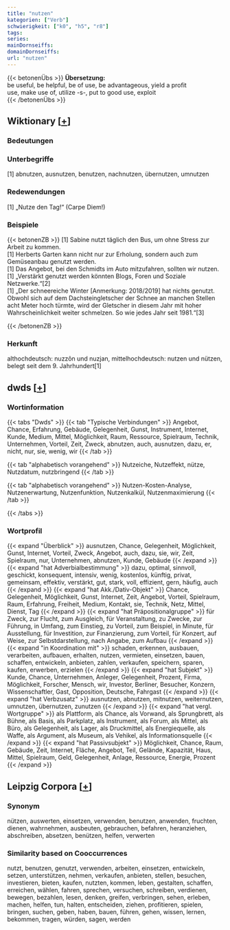 ```yaml
---
title: "nutzen"
kategorien: ["Verb"]
schwierigkeit: ["k0", "h5", "r8"]
tags:
series:
mainDornseiffs:
domainDornseiffs:
url: "nutzen"
---
```


{{< betonenÜbs >}}
**Übersetzung:**  
be useful, be helpful, be of use, be advantageous, yield  a profit  
use, make use of, utilize -s-, put to good use, exploit  
{{< /betonenÜbs >}}

## Wiktionary [[+](https://de.wiktionary.org/wiki/nutzen)]

### Bedeutungen

### Unterbegriffe
[1] abnutzen, ausnutzen, benutzen, nachnutzen, übernutzen, umnutzen  

### Redewendungen
[1] „Nutze den Tag!“ (Carpe Diem!)  

### Beispiele
{{< betonenZB >}}
[1] Sabine nutzt täglich den Bus, um ohne Stress zur Arbeit zu kommen.  
[1] Herberts Garten kann nicht nur zur Erholung, sondern auch zum Gemüseanbau genutzt werden.  
[1] Das Angebot, bei den Schmidts im Auto mitzufahren, sollten wir nutzen.  
[1] „Verstärkt genutzt werden könnten Blogs, Foren und Soziale Netzwerke.“[2]  
[1] „Der schneereiche Winter [Anmerkung: 2018/2019] hat nichts genutzt. Obwohl sich auf dem Dachsteingletscher der Schnee an manchen Stellen acht Meter hoch türmte, wird der Gletscher in diesem Jahr mit hoher Wahrscheinlichkeit weiter schmelzen. So wie jedes Jahr seit 1981.“[3]  

{{< /betonenZB >}}
### Herkunft
althochdeutsch: nuzzôn und nuzjan, mittelhochdeutsch: nutzen und nützen, belegt seit dem 9. Jahrhundert[1]  



## dwds [[+](https://www.dwds.de/wb/nutzen)]

### Wortinformation
{{< tabs "Dwds" >}}
{{< tab "Typische Verbindungen" >}}
Angebot, Chance, Erfahrung, Gebäude, Gelegenheit, Gunst, Instrument, Internet, Kunde, Medium, Mittel, Möglichkeit, Raum, Ressource, Spielraum, Technik, Unternehmen, Vorteil, Zeit, Zweck, abnutzen, auch, ausnutzen, dazu, er, nicht, nur, sie, wenig, wir
{{< /tab >}}

{{< tab "alphabetisch vorangehend" >}}
Nutzeiche, Nutzeffekt, nütze, Nutzdatum, nutzbringend
{{< /tab >}}

{{< tab "alphabetisch vorangehend" >}}
Nutzen-Kosten-Analyse, Nutzenerwartung, Nutzenfunktion, Nutzenkalkül, Nutzenmaximierung
{{< /tab >}}

{{< /tabs >}}

### Wortprofil
{{< expand "Überblick" >}} ausnutzen, Chance, Gelegenheit, Möglichkeit, Gunst, Internet, Vorteil, Zweck, Angebot, auch, dazu, sie, wir, Zeit, Spielraum, nur, Unternehmen, abnutzen, Kunde, Gebäude {{< /expand >}}
{{< expand "hat Adverbialbestimmung" >}} dazu, optimal, sinnvoll, geschickt, konsequent, intensiv, wenig, kostenlos, künftig, privat, gemeinsam, effektiv, verstärkt, gut, stark, voll, effizient, gern, häufig, auch {{< /expand >}}
{{< expand "hat Akk./Dativ-Objekt" >}} Chance, Gelegenheit, Möglichkeit, Gunst, Internet, Zeit, Angebot, Vorteil, Spielraum, Raum, Erfahrung, Freiheit, Medium, Kontakt, sie, Technik, Netz, Mittel, Dienst, Tag {{< /expand >}}
{{< expand "hat Präpositionalgruppe" >}} für Zweck, zur Flucht, zum Ausgleich, für Veranstaltung, zu Zwecke, zur Führung, in Umfang, zum Einstieg, zu Vorteil, zum Beispiel, in Minute, für Ausstellung, für Investition, zur Finanzierung, zum Vorteil, für Konzert, auf Weise, zur Selbstdarstellung, nach Angabe, zum Aufbau {{< /expand >}}
{{< expand "in Koordination mit" >}} schaden, erkennen, ausbauen, verarbeiten, aufbauen, erhalten, nutzen, vermieten, einsetzen, bauen, schaffen, entwickeln, anbieten, zahlen, verkaufen, speichern, sparen, kaufen, erwerben, erzielen {{< /expand >}}
{{< expand "hat Subjekt" >}} Kunde, Chance, Unternehmen, Anleger, Gelegenheit, Prozent, Firma, Möglichkeit, Forscher, Mensch, wir, Investor, Berliner, Besucher, Konzern, Wissenschaftler, Gast, Opposition, Deutsche, Fahrgast {{< /expand >}}
{{< expand "hat Verbzusatz" >}} ausnutzen, abnutzen, mitnutzen, weiternutzen, umnutzen, übernutzen, zunutzen {{< /expand >}}
{{< expand "hat vergl. Wortgruppe" >}} als Plattform, als Chance, als Vorwand, als Sprungbrett, als Bühne, als Basis, als Parkplatz, als Instrument, als Forum, als Mittel, als Büro, als Gelegenheit, als Lager, als Druckmittel, als Energiequelle, als Waffe, als Argument, als Museum, als Vehikel, als Informationsquelle {{< /expand >}}
{{< expand "hat Passivsubjekt" >}} Möglichkeit, Chance, Raum, Gebäude, Zeit, Internet, Fläche, Angebot, Teil, Gelände, Kapazität, Haus, Mittel, Spielraum, Geld, Gelegenheit, Anlage, Ressource, Energie, Prozent {{< /expand >}}

## Leipzig Corpora [[+](https://corpora.uni-leipzig.de/en/res?word=nutzen&corpusId=deu_newscrawl-public_2018)]


### Synonym
nützen, auswerten, einsetzen, verwenden, benutzen, anwenden, fruchten, dienen, wahrnehmen, ausbeuten, gebrauchen, befahren, heranziehen, abschreiben, absetzen, benützen, helfen, verwerten


### Similarity based on Cooccurrences
nutzt, benutzen, genutzt, verwenden, arbeiten, einsetzen, entwickeln, setzen, unterstützen, nehmen, verkaufen, anbieten, stellen, besuchen, investieren, bieten, kaufen, nutzten, kommen, leben, gestalten, schaffen, erreichen, wählen, fahren, sprechen, versuchen, schreiben, verdienen, bewegen, bezahlen, lesen, denken, greifen, verbringen, sehen, erleben, machen, helfen, tun, halten, entscheiden, ziehen, profitieren, spielen, bringen, suchen, geben, haben, bauen, führen, gehen, wissen, lernen, bekommen, tragen, würden, sagen, werden


